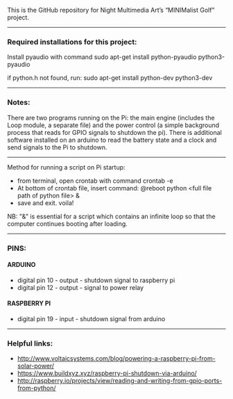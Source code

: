This is the GitHub repository for Night Multimedia Art’s “MINIMalist Golf” project.

* * *

### Required installations for this project:

Install pyaudio with command
sudo apt-get install python-pyaudio python3-pyaudio

if python.h not found, run:
sudo apt-get install python-dev python3-dev

* * *
### Notes:

There are two programs running on the Pi: the main engine (includes the Loop module, a separate file) and the power control (a simple background process that reads for GPIO signals to shutdown the pi). There is additional software installed on an arduino to read the battery state and a clock and send signals to the Pi to shutdown.

* * *

Method for running a script on Pi startup:

- from terminal, open crontab with command 
        crontab -e
- At bottom of crontab file, insert command:
        @reboot python \<full file path of python file\> &
- save and exit. voila!

NB: "&" is essential for a script which contains an infinite loop so that the computer continues booting after loading.

* * *

### PINS:
#### ARDUINO
- digital pin 10 - output - shutdown signal to raspberry pi
- digital pin 12 - output - signal to power relay
#### RASPBERRY PI
- digital pin 19 - input - shutdown signal from arduino

* * *

### Helpful links:
- http://www.voltaicsystems.com/blog/powering-a-raspberry-pi-from-solar-power/
- https://www.buildxyz.xyz/raspberry-pi-shutdown-via-arduino/
- http://raspberry.io/projects/view/reading-and-writing-from-gpio-ports-from-python/
